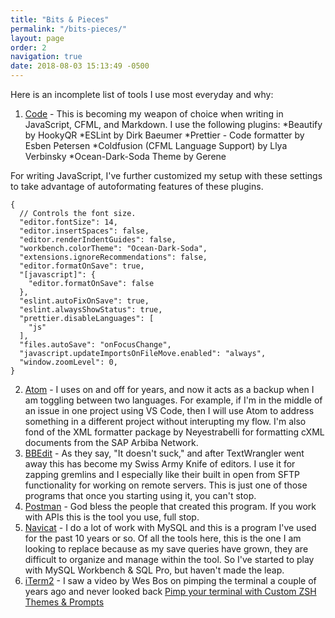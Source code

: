 ```yaml
---
title: "Bits & Pieces"
permalink: "/bits-pieces/"
layout: page
order: 2
navigation: true
date: 2018-08-03 15:13:49 -0500
---
```

Here is an incomplete list of tools I use most everyday and why:

1. [Code](https://code.visualstudio.com/) - This is becoming my weapon of choice when writing in JavaScript, CFML, and Markdown.  I use the following plugins:
  *Beautify by HookyQR
  *ESLint by Dirk Baeumer
  *Prettier - Code formatter by Esben Petersen
  *Coldfusion (CFML Language Support) by Llya Verbinsky
  *Ocean-Dark-Soda Theme by Gerene

For writing JavaScript, I've further customized my setup with these settings to take advantage of autoformating features of these plugins.
```
{
  // Controls the font size.
  "editor.fontSize": 14,
  "editor.insertSpaces": false,
  "editor.renderIndentGuides": false,
  "workbench.colorTheme": "Ocean-Dark-Soda",
  "extensions.ignoreRecommendations": false,
  "editor.formatOnSave": true,
  "[javascript]": {
    "editor.formatOnSave": false
  },
  "eslint.autoFixOnSave": true,
  "eslint.alwaysShowStatus": true,
  "prettier.disableLanguages": [
    "js"
  ],
  "files.autoSave": "onFocusChange",
  "javascript.updateImportsOnFileMove.enabled": "always",
  "window.zoomLevel": 0,
}
```


2. [Atom](https://atom.io/) - I uses on and off for years, and now it acts as a backup when I am toggling between two languages.  For example, if I'm in the middle of an issue in one project using VS Code, then I will use Atom to address something in a different project without interupting my flow.  I'm also fond of the XML formatter package by Neyestrabelli for formatting cXML documents from the SAP Arbiba Network.
3. [BBEdit](https://www.barebones.com/products/bbedit/) - As they say, "It doesn't suck," and after TextWrangler went away this has become my Swiss Army Knife of editors.  I use it for zapping gremlins and I especially like their built in open from SFTP functionality for working on remote servers.  This is just one of those programs that once you starting using it, you can't stop. 
4. [Postman](https://www.getpostman.com/) - God bless the people that created this program.  If you work with APIs this is the tool you use, full stop.
5. [Navicat](https://navicat.com/en) - I do a lot of work with MySQL and this is a program I've used for the past 10 years or so.  Of all the tools here, this is the one I am looking to replace because as my save queries have grown, they are difficult to organize and manage within the tool.  So I've started to play with MySQL Workbench & SQL Pro, but haven't made the leap.
6. [iTerm2](https://iterm2.com/) - I saw a video by  Wes Bos on pimping the terminal a couple of years ago and never looked back [Pimp your terminal with Custom ZSH Themes & Prompts](https://www.youtube.com/watch?v=XSeO6nnlWHw)
